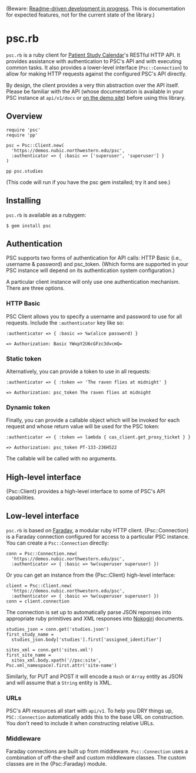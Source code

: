 (Beware: [Readme-driven development in
progress](http://tom.preston-werner.com/2010/08/23/readme-driven-development.html). This
is documentation for expected features, not for the current state of
the library.)

# psc.rb

`psc.rb` is a ruby client for [Patient Study Calendar][psc]'s RESTful
HTTP API. It provides assistance with authentication to PSC's API and
with executing common tasks. It also provides a lower-level interface
(`Psc::Connection`) to allow for making HTTP requests against the
configured PSC's API directly.

By design, the client provides a very thin abstraction over the API
itself. Please be familiar with the API (whose documentation is
available in your PSC instance at `api/v1/docs` or [on the demo
site][demo-docs]) before using this library.

[psc]: https://code.bioinformatics.northwestern.edu/issues/wiki/psc
[demo-docs]: https://demos.nubic.northwestern.edu/psc/api/v1/docs

## Overview

    require 'psc'
    require 'pp'

    psc = Psc::Client.new(
      'https://demos.nubic.northwestern.edu/psc',
      :authenticator => { :basic => ['superuser', 'superuser'] }
    )

    pp psc.studies

(This code will run if you have the psc gem installed; try it and see.)

## Installing

`psc.rb` is available as a rubygem:

    $ gem install psc

## Authentication

PSC supports two forms of authentication for API calls: HTTP Basic
(i.e., username & password) and psc_token. (Which forms are supported
in your PSC instance will depend on its authentication system
configuration.)

A particular client instance will only use one authentication
mechanism. There are three options.

### HTTP Basic

PSC Client allows you to specify a username and password to use for
all requests. Include the `:authenticator` key like so:

    :authenticator => { :basic => %w(alice password) }

    => Authorization: Basic YWxpY2U6cGFzc3dvcmQ=

### Static token

Alternatively, you can provide a token to use in all requests:

    :authenticator => { :token => 'The raven flies at midnight' }

    => Authorization: psc_token The raven flies at midnight

### Dynamic token

Finally, you can provide a callable object which will be invoked for
each request and whose return value will be used for the PSC token:

    :authenticator => { :token => lambda { cas_client.get_proxy_ticket } }

    => Authorization: psc_token PT-133-236H522

The callable will be called with no arguments.

## High-level interface

{Psc::Client} provides a high-level interface to some of PSC's API
capabilities.

## Low-level interface

`psc.rb` is based on [Faraday][], a modular ruby HTTP
client. {Psc::Connection} is a Faraday connection configured
for access to a particular PSC instance. You can create a
`Psc::Connection` directly:

    conn = Psc::Connection.new(
      'https://demos.nubic.northwestern.edu/psc',
      :authenticator => { :basic => %w(superuser superuser) })

Or you can get an instance from the {Psc::Client} high-level
interface:

    client = Psc::Client.new(
      'https://demos.nubic.northwestern.edu/psc',
      :authenticator => { :basic => %w(superuser superuser) })
    conn = client.connection

The connection is set up to automatically parse JSON reponses into
appropriate ruby primitives and XML responses into [Nokogiri][]
documents.

    studies_json = conn.get('studies.json')
    first_study_name =
      studies_json.body['studies'].first['assigned_identifier']

    sites_xml = conn.get('sites.xml')
    first_site_name =
      sites_xml.body.xpath('//psc:site', Psc.xml_namespace).first.attr('site-name')

Similarly, for PUT and POST it will encode a `Hash` or
`Array` entity as JSON and will assume that a `String` entity is XML.

[Faraday]: https://github.com/technoweenie/faraday
[Nokogiri]: http://nokogiri.org/

### URLs

PSC's API resources all start with `api/v1`. To help you DRY things
up, `PSC::Connection` automatically adds this to the base URL on
construction. You don't need to include it when constructing
relative URLs.

### Middleware

Faraday connections are built up from middleware. `Psc::Connection`
uses a combination of off-the-shelf and custom middleware classes. The
custom classes are in the {Psc::Faraday} module.
